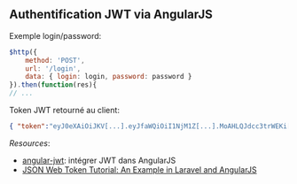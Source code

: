 ## Authentification JWT via AngularJS

Exemple login/password:

``` js
$http({
    method: 'POST',
    url: '/login',
    data: { login: login, password: password }
}).then(function(res){ 
// ...
```

Token JWT retourné au client:

``` json
{ "token":"eyJ0eXAiOiJKV[...].eyJfaWQiOiI1NjM1Z[...].MoAHLQJdcc3trWEKi[...]" }
```

*Resources*: 
* [angular-jwt](https://github.com/auth0/angular-jwt): intégrer JWT dans AngularJS
* [JSON Web Token Tutorial: An Example in Laravel and AngularJS](http://www.toptal.com/web/cookie-free-authentication-with-json-web-tokens-an-example-in-laravel-and-angularjs)
